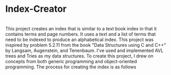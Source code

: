 # Index-Creator
<br>
This project creates an index that is similar to a text book index in that it contains terms and page numbers. It uses a text and a list of terms that need to be indexed to produce an alphabetical index. This project was inspired by problem 5.2.11 from the book "Data Structures using C and C++" by Langsam, Augenstein, and Tenenbaum.
I've used and implemented AVL trees and Tries as my data structures. To create this project, I drew on concepts from both generic programming and object-oriented programming.
The process for creating the index is as follows 
